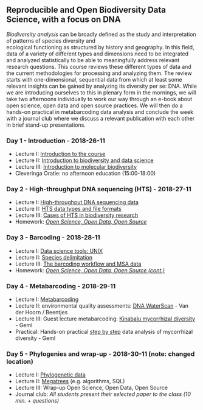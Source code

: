 Reproducible and Open Biodiversity Data Science, with a focus on DNA
--------------------------------------------------------------------
_Biodiversity analysis_ can be broadly defined as the study and interpretation of patterns of species diversity and  
ecological functioning as structured by history and geography. In this field, data of a variety of different
types and dimensions need to be integrated and analyzed statistically to be able to meaningfully address relevant 
research questions. This course reviews these different types of data and the current methodologies for processing and
analyzing them. The review starts with one-dimensional, sequential data from which at least some relevant insights can
be gained by analyzing its diversity per se: DNA. While we are introducing ourselves to this in plenary form in the 
mornings, we will take two afternoons individually to work our way through an e-book about open science, open data and
open source practices. We will then do a hands-on practical in metabarcoding data analysis and conclude the week with 
a journal club where we discuss a relevant publication with each other in brief stand-up presentations.

### Day 1 - Introduction - 2018-26-11

- Lecture I: [Introduction to the course](w1d1/lecture1.md)
- Lecture II: [Introduction to biodiversity and data science](w1d1/lecture2.md)
- Lecture III: [Introduction to molecular biodiversity](w1d1/lecture3.md)
- Cleveringa Oratie: no afternoon education (15:00-18:00)

### Day 2 - High-throughput DNA sequencing (HTS) - 2018-27-11

- Lecture I: [High-throughput DNA sequencing data](w1d2/lecture1.md)
- Lecture II: [HTS data types and file formats](w1d2/lecture2.md)
- Lecture III: [Cases of HTS in biodiversity research](w1d2/lecture3.md)
- Homework: _[Open Science, Open Data, Open Source](https://pfern.github.io/OSODOS/gitbook/)_

### Day 3 - Barcoding - 2018-28-11

- Lecture I: [Data science tools: UNIX](w1d3/lecture1.md)
- Lecture II: [Species delimitation](w1d3/lecture2.md)
- Lecture III: [The barcoding workflow and MSA data](w1d3/lecture3.md)
- Homework: _[Open Science, Open Data, Open Source (cont.)](https://pfern.github.io/OSODOS/gitbook/)_

### Day 4 - Metabarcoding - 2018-29-11

- Lecture I: [Metabarcoding](w1d4/lecture1.md)
- Lecture II: environmental quality assessments: [DNA WaterScan](http://gieskesstrijbisfonds.nl/projecten/dna-bibliotheek-waterdiertjes/) - Van der Hoorn / Beentjes
- Lecture III: Guest lecture metabarcoding: [Kinabalu mycorrhizal diversity](http://doi.org/10.1111/nph.14566) - Geml
- Practical: Hands-on practical [step by step](Metabarcoding.md) data analysis of mycorrhizal diversity - Geml

### Day 5 - Phylogenies and wrap-up - 2018-30-11 (note: changed location)

- Lecture I: [Phylogenetic data](w1d5/lecture1.md)
- Lecture II: [Megatrees](w1d5/lecture2.md) (e.g. algorithms, SQL)
- Lecture III: Wrap-up Open Science, Open Data, Open Source
- Journal club: _All students present their selected paper to the class (10 min. + questions)_

